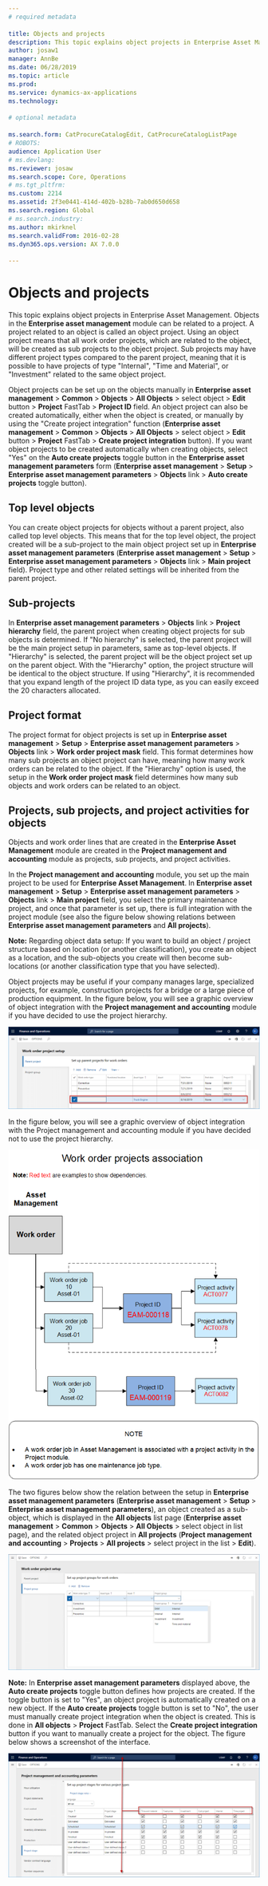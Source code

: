 ```yaml
---
# required metadata

title: Objects and projects
description: This topic explains object projects in Enterprise Asset Management.
author: josaw1
manager: AnnBe
ms.date: 06/28/2019
ms.topic: article
ms.prod: 
ms.service: dynamics-ax-applications
ms.technology: 

# optional metadata

ms.search.form: CatProcureCatalogEdit, CatProcureCatalogListPage
# ROBOTS: 
audience: Application User
# ms.devlang: 
ms.reviewer: josaw
ms.search.scope: Core, Operations
# ms.tgt_pltfrm: 
ms.custom: 2214
ms.assetid: 2f3e0441-414d-402b-b28b-7ab0d650d658
ms.search.region: Global
# ms.search.industry: 
ms.author: mkirknel
ms.search.validFrom: 2016-02-28
ms.dyn365.ops.version: AX 7.0.0

---
```


# Objects and projects

This topic explains object projects in Enterprise Asset Management. Objects in the **Enterprise asset management** module can be related to a project. A project related to an object is called an object project. Using an object project means that all work order projects, which are related to the object, will be created as sub projects to the object project. Sub projects may have different project types compared to the parent project, meaning that it is possible to have projects of type "Internal", "Time and Material", or "Investment" related to the same object project.

Object projects can be set up on the objects manually in **Enterprise asset management** > **Common** > **Objects** > **All Objects** > select object > **Edit** button > **Project** FastTab > **Project ID** field. An object project can also be created automatically, either when the object is created, or manually by using the "Create project integration" function (**Enterprise asset management** > **Common** > **Objects** > **All Objects** > select object > **Edit** button > **Project** FastTab > **Create project integration** button). If you want object projects to be created automatically when creating objects, select "Yes" on the **Auto create projects** toggle button in the **Enterprise asset management parameters** form (**Enterprise asset management** > **Setup** > **Enterprise asset management parameters** > **Objects** link > **Auto create projects** toggle button).

## Top level objects

You can create object projects for objects without a parent project, also called top level objects. This means that for the top level object, the project created will be a sub-project to the main object project set up in **Enterprise asset management parameters** (**Enterprise asset management** > **Setup** > **Enterprise asset management parameters** > **Objects** link > **Main project** field). Project type and other related settings will be inherited from the parent project.

## Sub-projects

In **Enterprise asset management parameters** \> **Objects** link \> **Project hierarchy** field, the parent project when creating object projects for sub objects is determined. If "No hierarchy" is selected, the parent project will be the main project setup in parameters, same as top-level objects. If "Hierarchy" is selected, the parent project will be the object project set up on the parent object. With the "Hierarchy" option, the project structure will be identical to the object structure. If using "Hierarchy", it is recommended that you expand length of the project ID data type, as you can easily exceed the 20 characters allocated.

## Project format

The project format for object projects is set up in **Enterprise asset management** > **Setup** > **Enterprise asset management parameters** > **Objects** link > **Work order project mask** field. This format determines how many sub projects an object project can have, meaning how many work orders can be related to the object. If the "Hierarchy" option is used, the setup in the **Work order project mask** field determines how many sub objects and work orders can be related to an object.

## Projects, sub projects, and project activities for objects

Objects and work order lines that are created in the **Enterprise Asset Management** module are created in the **Project management and accounting** module as projects, sub projects, and project activities.

In the **Project management and accounting** module, you set up the main project to be used for **Enterprise Asset Management**. In **Enterprise asset management** > **Setup** > **Enterprise asset management parameters** > **Objects** link > **Main project** field, you select the primary maintenance project, and once that parameter is set up, there is full integration with the project module (see also the figure below showing relations between **Enterprise asset management parameters** and **All projects**).

**Note:** Regarding object data setup: If you want to build an object / project structure based on location (or another classification), you create an object as a location, and the sub-objects you create will then become sub-locations (or another classification type that you have selected).

Object projects may be useful if your company manages large, specialized projects, for example, construction projects for a bridge or a large piece of production equipment. In the figure below, you will see a graphic overview of object integration with the **Project management and accounting** module if you have decided to use the project hierarchy.

![Figure 1](media/01-integration-to-pma.png)

In the figure below, you will see a graphic overview of object integration with the Project management and accounting module if you have decided not to use the project hierarchy.

![Figure 2](media/02-integration-to-pma.png)

The two figures below show the relation between the setup in **Enterprise asset management parameters** (**Enterprise asset management** > **Setup** > **Enterprise asset management parameters**), an object created as a sub-object, which is displayed in the **All objects** list page (**Enterprise asset management** > **Common** > **Objects** > **All Objects** > select object in list page), and the related object project in **All projects** (**Project management and accounting** > **Projects** > **All projects** > select project in the list > **Edit**).

![Figure 3](media/03-integration-to-pma.png)

**Note:** In **Enterprise asset management parameters** displayed above, the **Auto create projects** toggle button defines how projects are created. If the toggle button is set to "Yes", an object project is automatically created on a new object. If the **Auto create projects** toggle button is set to "No", the user must manually create project integration when the object is created. This is done in **All objects** > **Project** FastTab. Select the **Create project integration** button if you want to manually create a project for the object. The figure below shows a screenshot of the interface.

![Figure 4](media/04-integration-to-pma.png)
